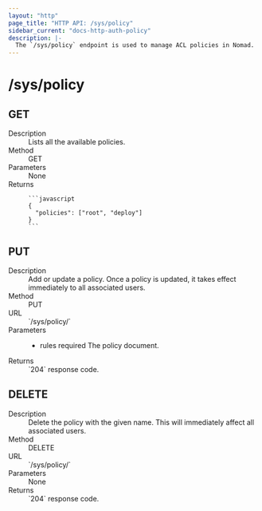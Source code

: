```yaml
---
layout: "http"
page_title: "HTTP API: /sys/policy"
sidebar_current: "docs-http-auth-policy"
description: |-
  The `/sys/policy` endpoint is used to manage ACL policies in Nomad.
---
```


# /sys/policy

## GET

<dl>
  <dt>Description</dt>
  <dd>
    Lists all the available policies.
  </dd>

  <dt>Method</dt>
  <dd>GET</dd>

  <dt>Parameters</dt>
  <dd>
    None
  </dd>

  <dt>Returns</dt>
  <dd>

    ```javascript
    {
      "policies": ["root", "deploy"]
    }
    ```

  </dd>
</dl>

## PUT

<dl>
  <dt>Description</dt>
  <dd>
    Add or update a policy. Once a policy is updated, it takes effect
    immediately to all associated users.
  </dd>

  <dt>Method</dt>
  <dd>PUT</dd>

  <dt>URL</dt>
  <dd>`/sys/policy/<name>`</dd>

  <dt>Parameters</dt>
  <dd>
    <ul>
      <li>
        <span class="param">rules</span>
        <span class="param-flags">required</span>
        The policy document.
      </li>
    </ul>
  </dd>

  <dt>Returns</dt>
  <dd>`204` response code.
  </dd>
</dl>

## DELETE

<dl>
  <dt>Description</dt>
  <dd>
    Delete the policy with the given name. This will immediately
    affect all associated users.
  </dd>

  <dt>Method</dt>
  <dd>DELETE</dd>

  <dt>URL</dt>
  <dd>`/sys/policy/<name>`</dd>

  <dt>Parameters</dt>
  <dd>None
  </dd>

  <dt>Returns</dt>
  <dd>`204` response code.
  </dd>
</dl>
